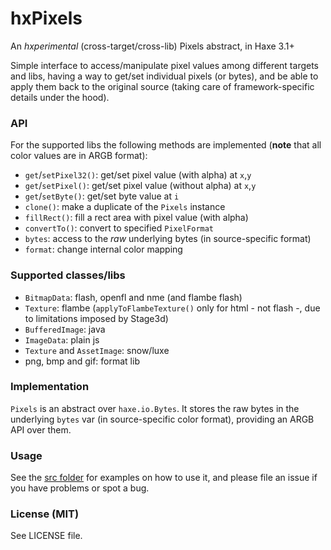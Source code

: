 hxPixels
========

An _hxperimental_ (cross-target/cross-lib) Pixels abstract, in Haxe 3.1+


Simple interface to access/manipulate pixel values among different targets and libs, having a way to get/set individual pixels (or bytes), and be able to apply them back to the original source (taking care of framework-specific details under the hood).

### API

For the supported libs the following methods are implemented (**note** that all color values are in ARGB format):

 - `get`/`setPixel32()`: get/set pixel value (with alpha) at `x`,`y`
 - `get`/`setPixel()`: get/set pixel value (without alpha) at `x`,`y`
 - `get`/`setByte()`: get/set byte value at `i`
 - `clone()`: make a duplicate of the `Pixels` instance
 - `fillRect()`: fill a rect area with pixel value (with alpha)
 - `convertTo()`: convert to specified `PixelFormat`
 - `bytes`: access to the _raw_ underlying bytes (in source-specific format)
 - `format`: change internal color mapping
 
### Supported classes/libs

 - `BitmapData`: flash, openfl and nme (and flambe flash)
 - `Texture`: flambe (`applyToFlambeTexture()` only for html - not flash -, due to limitations imposed by Stage3d)
 - `BufferedImage`: java
 - `ImageData`: plain js
 - `Texture` and `AssetImage`: snow/luxe
 - png, bmp and gif: format lib
 
### Implementation

`Pixels` is an abstract over `haxe.io.Bytes`. It stores the raw bytes in the underlying `bytes` var (in source-specific color format), providing an ARGB API over them.

### Usage 
See the [src folder](https://github.com/azrafe7/hxPixels/tree/master/src) for examples on how to use it, and please file an issue if you have problems or spot a bug.

### License (MIT)
See LICENSE file.